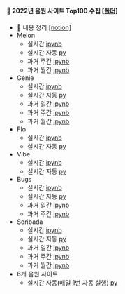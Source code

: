 #### 💾 2022년 음원 사이트 Top100 수집 [[폴더]](https://github.com/kbjung/Wantreez/tree/main/Crawling/music)
+ 📃 내용 정리 [[notion]](https://www.notion.so/2ca2f19dfdd54028b263e2f41760f602)
+ Melon
  - 실시간 [ipynb](https://github.com/kbjung/Wantreez/blob/main/Crawling/music/live_melon.ipynb)
  - 실시간 자동 [py](https://github.com/kbjung/Wantreez/blob/main/Crawling/music/live_melon.py)
  - 과거 주간 [ipynb](https://github.com/kbjung/Wantreez/blob/main/Crawling/music/week_melon.ipynb)
  - 과거 월간 [ipynb](https://github.com/kbjung/Wantreez/blob/main/Crawling/music/month_melon.ipynb)
+ Genie
  - 실시간 [ipynb](https://github.com/kbjung/Wantreez/blob/main/Crawling/music/live_genie.ipynb)
  - 실시간 자동 [py](https://github.com/kbjung/Wantreez/blob/main/Crawling/music/live_genie.py)
  - 과거 일간 [ipynb](https://github.com/kbjung/Wantreez/blob/main/Crawling/music/day_genie.ipynb)
  - 과거 주간 [ipynb](https://github.com/kbjung/Wantreez/blob/main/Crawling/music/week_genie.ipynb)
  - 과거 월간 [ipynb](https://github.com/kbjung/Wantreez/blob/main/Crawling/music/month_genie.ipynb)
+ Flo
  - 실시간 [ipynb](https://github.com/kbjung/Wantreez/blob/main/Crawling/music/live_flo.ipynb)
  - 실시간 자동 [py](https://github.com/kbjung/Wantreez/blob/main/Crawling/music/live_flo.py)
+ Vibe
  - 실시간 [ipynb](https://github.com/kbjung/Wantreez/blob/main/Crawling/music/live_vibe.ipynb)
  - 실시간 자동 [py](https://github.com/kbjung/Wantreez/blob/main/Crawling/music/live_vibe.py)
+ Bugs
  - 실시간 [ipynb](https://github.com/kbjung/Wantreez/blob/main/Crawling/music/live_bugs.ipynb)
  - 실시간 자동 [py](https://github.com/kbjung/Wantreez/blob/main/Crawling/music/live_bugs.py)
  - 과거 일간 [ipynb](https://github.com/kbjung/Wantreez/blob/main/Crawling/music/day_bugs.ipynb)
  - 과거 주간 [ipynb](https://github.com/kbjung/Wantreez/blob/main/Crawling/music/week_bugs.ipynb)
+ Soribada
  - 실시간 [ipynb](https://github.com/kbjung/Wantreez/blob/main/Crawling/music/live_soribada.ipynb)
  - 실시간 자동 [py](https://github.com/kbjung/Wantreez/blob/main/Crawling/music/live_soribada.py)
  - 과거 일간 [ipynb](https://github.com/kbjung/Wantreez/blob/main/Crawling/music/day_soribada.ipynb)
  - 과거 주간 [ipynb](https://github.com/kbjung/Wantreez/blob/main/Crawling/music/week_soribada.ipynb)
  - 과거 월간 [ipynb](https://github.com/kbjung/Wantreez/blob/main/Crawling/music/month_soribada.ipynb)
+ 6개 음원 사이트
  - 실시간 자동(매일 1번 자동 실행) [py](https://github.com/kbjung/Wantreez/blob/main/Crawling/music/live_music_rank.py)
